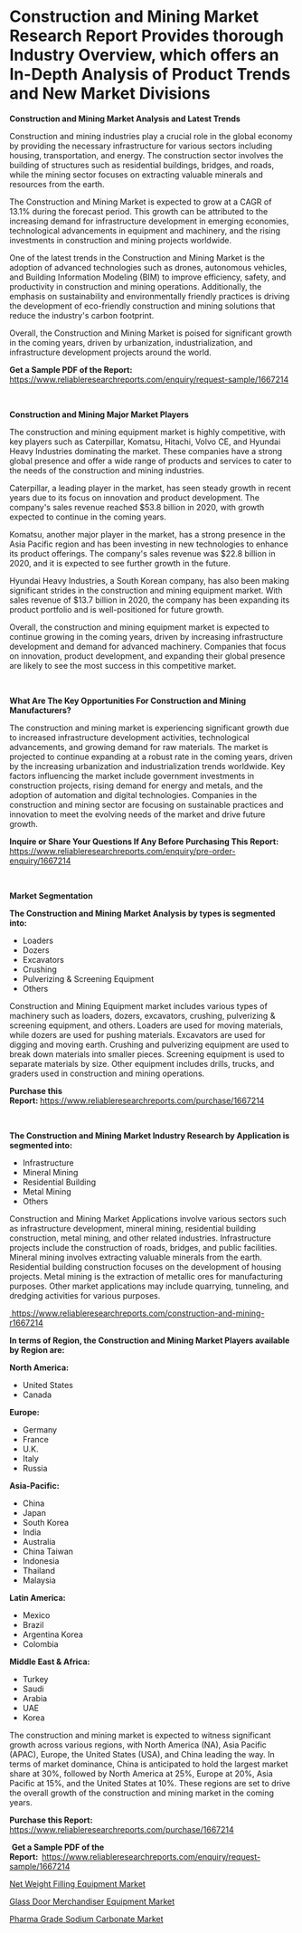 <p><h1>Construction and Mining Market Research Report Provides thorough Industry Overview, which offers an In-Depth Analysis of Product Trends and New Market Divisions</h1></p><p><strong>Construction and Mining Market Analysis and Latest Trends</strong></p>
<p><p>Construction and mining industries play a crucial role in the global economy by providing the necessary infrastructure for various sectors including housing, transportation, and energy. The construction sector involves the building of structures such as residential buildings, bridges, and roads, while the mining sector focuses on extracting valuable minerals and resources from the earth.</p><p>The Construction and Mining Market is expected to grow at a CAGR of 13.1% during the forecast period. This growth can be attributed to the increasing demand for infrastructure development in emerging economies, technological advancements in equipment and machinery, and the rising investments in construction and mining projects worldwide.</p><p>One of the latest trends in the Construction and Mining Market is the adoption of advanced technologies such as drones, autonomous vehicles, and Building Information Modeling (BIM) to improve efficiency, safety, and productivity in construction and mining operations. Additionally, the emphasis on sustainability and environmentally friendly practices is driving the development of eco-friendly construction and mining solutions that reduce the industry's carbon footprint.</p><p>Overall, the Construction and Mining Market is poised for significant growth in the coming years, driven by urbanization, industrialization, and infrastructure development projects around the world.</p></p>
<p><strong>Get a Sample PDF of the Report:&nbsp;</strong> <a href="https://www.reliableresearchreports.com/enquiry/request-sample/1667214">https://www.reliableresearchreports.com/enquiry/request-sample/1667214</a></p>
<p>&nbsp;</p>
<p><strong>Construction and Mining Major Market Players</strong></p>
<p><p>The construction and mining equipment market is highly competitive, with key players such as Caterpillar, Komatsu, Hitachi, Volvo CE, and Hyundai Heavy Industries dominating the market. These companies have a strong global presence and offer a wide range of products and services to cater to the needs of the construction and mining industries.</p><p>Caterpillar, a leading player in the market, has seen steady growth in recent years due to its focus on innovation and product development. The company's sales revenue reached $53.8 billion in 2020, with growth expected to continue in the coming years.</p><p>Komatsu, another major player in the market, has a strong presence in the Asia Pacific region and has been investing in new technologies to enhance its product offerings. The company's sales revenue was $22.8 billion in 2020, and it is expected to see further growth in the future.</p><p>Hyundai Heavy Industries, a South Korean company, has also been making significant strides in the construction and mining equipment market. With sales revenue of $13.7 billion in 2020, the company has been expanding its product portfolio and is well-positioned for future growth.</p><p>Overall, the construction and mining equipment market is expected to continue growing in the coming years, driven by increasing infrastructure development and demand for advanced machinery. Companies that focus on innovation, product development, and expanding their global presence are likely to see the most success in this competitive market.</p></p>
<p>&nbsp;</p>
<p><strong>What Are The Key Opportunities For Construction and Mining Manufacturers?</strong></p>
<p><p>The construction and mining market is experiencing significant growth due to increased infrastructure development activities, technological advancements, and growing demand for raw materials. The market is projected to continue expanding at a robust rate in the coming years, driven by the increasing urbanization and industrialization trends worldwide. Key factors influencing the market include government investments in construction projects, rising demand for energy and metals, and the adoption of automation and digital technologies. Companies in the construction and mining sector are focusing on sustainable practices and innovation to meet the evolving needs of the market and drive future growth.</p></p>
<p><strong>Inquire or Share Your Questions If Any Before Purchasing This Report:</strong> <a href="https://www.reliableresearchreports.com/enquiry/pre-order-enquiry/1667214">https://www.reliableresearchreports.com/enquiry/pre-order-enquiry/1667214</a></p>
<p>&nbsp;</p>
<p><strong>Market Segmentation</strong></p>
<p><strong>The Construction and Mining Market Analysis by types is segmented into:</strong></p>
<p><ul><li>Loaders</li><li>Dozers</li><li>Excavators</li><li>Crushing</li><li>Pulverizing & Screening Equipment</li><li>Others</li></ul></p>
<p><p>Construction and Mining Equipment market includes various types of machinery such as loaders, dozers, excavators, crushing, pulverizing & screening equipment, and others. Loaders are used for moving materials, while dozers are used for pushing materials. Excavators are used for digging and moving earth. Crushing and pulverizing equipment are used to break down materials into smaller pieces. Screening equipment is used to separate materials by size. Other equipment includes drills, trucks, and graders used in construction and mining operations.</p></p>
<p><strong>Purchase this Report:&nbsp;</strong><a href="https://www.reliableresearchreports.com/purchase/1667214">https://www.reliableresearchreports.com/purchase/1667214</a></p>
<p>&nbsp;</p>
<p><strong>The Construction and Mining Market Industry Research by Application is segmented into:</strong></p>
<p><ul><li>Infrastructure</li><li>Mineral Mining</li><li>Residential Building</li><li>Metal Mining</li><li>Others</li></ul></p>
<p><p>Construction and Mining Market Applications involve various sectors such as infrastructure development, mineral mining, residential building construction, metal mining, and other related industries. Infrastructure projects include the construction of roads, bridges, and public facilities. Mineral mining involves extracting valuable minerals from the earth. Residential building construction focuses on the development of housing projects. Metal mining is the extraction of metallic ores for manufacturing purposes. Other market applications may include quarrying, tunneling, and dredging activities for various purposes.</p></p>
<p><a href="https://www.reliableresearchreports.com/construction-and-mining-r1667214">&nbsp;https://www.reliableresearchreports.com/construction-and-mining-r1667214</a></p>
<p><strong>In terms of Region, the Construction and Mining Market Players available by Region are:</strong></p>
<p>
    <p> <strong> North America: </strong>
        <ul>
            <li>United States</li>
            <li>Canada</li>
        </ul>
        </p> 
    <p> <strong> Europe: </strong>
        <ul>
            <li>Germany</li>
            <li>France</li>
            <li>U.K.</li>
            <li>Italy</li>
            <li>Russia</li>
        </ul>
        </p> 
    <p> <strong> Asia-Pacific: </strong>
        <ul>
            <li>China</li>
            <li>Japan</li>
            <li>South Korea</li>
            <li>India</li>
            <li>Australia</li>
            <li>China Taiwan</li>
            <li>Indonesia</li>
            <li>Thailand</li>
            <li>Malaysia</li>
        </ul>
        </p> 
    <p> <strong> Latin America: </strong>
        <ul>
            <li>Mexico</li>
            <li>Brazil</li>
            <li>Argentina Korea</li>
            <li>Colombia</li>
        </ul>
        </p> 
    <p> <strong> Middle East & Africa: </strong>
        <ul>
            <li>Turkey</li>
            <li>Saudi</li>
            <li>Arabia</li>
            <li>UAE</li>
            <li>Korea</li>
        </ul>
    </p>
    </p>
<p><p>The construction and mining market is expected to witness significant growth across various regions, with North America (NA), Asia Pacific (APAC), Europe, the United States (USA), and China leading the way. In terms of market dominance, China is anticipated to hold the largest market share at 30%, followed by North America at 25%, Europe at 20%, Asia Pacific at 15%, and the United States at 10%. These regions are set to drive the overall growth of the construction and mining market in the coming years.</p></p>
<p><strong>Purchase this Report: </strong><a href="https://www.reliableresearchreports.com/purchase/1667214">https://www.reliableresearchreports.com/purchase/1667214</a></p>
<p>&nbsp;<strong>Get a Sample PDF of the Report:&nbsp;&nbsp;</strong><a href="https://www.reliableresearchreports.com/enquiry/request-sample/1667214">https://www.reliableresearchreports.com/enquiry/request-sample/1667214</a></p>
<p><strong></strong></p>
<p><p><a href="https://www.linkedin.com/pulse/net-weight-filling-equipment-market-analysis-its-cagr-segmentation-f7ybf?trackingId=52AvsQZIDp7xDROKQj%2BBZA%3D%3D">Net Weight Filling Equipment Market</a></p><p><a href="https://www.linkedin.com/pulse/decoding-glass-door-merchandiser-equipment-market-metrics-share-rudgf">Glass Door Merchandiser Equipment Market</a></p><p><a href="https://www.linkedin.com/pulse/pharma-grade-sodium-carbonate-market-size-share-amp-trends-bxvzf?trackingId=bWC4LSGWJTvJWu1cZ1uTbQ%3D%3D">Pharma Grade Sodium Carbonate Market</a></p></p>
